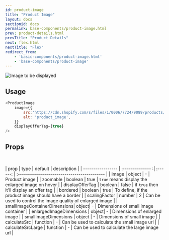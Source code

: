 ```yaml
---
id: product-image
title: "Product Image"
layout: docs
sectionid: docs
permalink: base-components/product-image.html
prev: product-details.html
prevTitle: "Product Details"
next: flex.html
nextTitle: "Flex"
redirect_from:
    - 'basic-components/product-image.html'
    - 'base-components/product-image'
---
```


![Image to be displayed](https://i.imgur.com/rfLhmh9.png)

## Usage

```js
<ProductImage
    image={{
        src:'https://cdn.shopify.com/s/files/1/0006/7724/9089/products/44694ee386818f3276566210464cf341_ac37348b-4add-45e3-8709-8d70ec9b6609_430x430.jpg?v=1522334356',
        alt: 'product_image',
    }}
    displayOfferTag={true}
/>
```

## Props

<br />

| prop              |  type            | default  | description                                  |
| ----------------- | :-------------- :| :------: | :------------------------------------------- |
| image             | object           |  -       | Product image                                |
| zoomable          | boolean          |  true    | `true` means display the enlarged image on hover    |
| displayOfferTag   | boolean          |  false   | if `true` then it'll display an offer tag    |
| bordered          | boolean          |  true    | To define, if the product image should have a border            |
| scalingFactor     | number           |  2      | Can be used to control the image quality of enlarged image           |
| smallImageContainerDimensions| object|  -      | Dimensions of small image container           |
| enlargedImageDimensions      | object|  -       | Dimensions of enlarged image         |
| smallImageDimensions  | object       |  -       | Dimensions of small image          |
| calculateSrc      | function         |  -       | Can be used to calculate the small image url                        |
| calculateSrcLarge   | function       |  -       | Can be used to calculate the large image url                              |